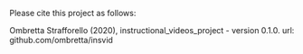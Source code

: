 Please cite this project as follows:

Ombretta Strafforello (2020),  instructional_videos_project - version 0.1.0. url: github.com/ombretta/insvid



